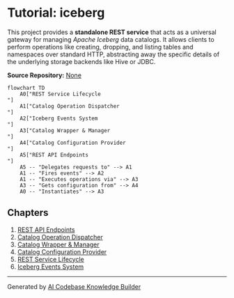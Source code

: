 # Tutorial: iceberg

This project provides a **standalone REST service** that acts as a universal gateway for managing *Apache Iceberg* data catalogs. It allows clients to perform operations like creating, dropping, and listing tables and namespaces over standard HTTP, abstracting away the specific details of the underlying storage backends like Hive or JDBC.


**Source Repository:** [None](None)

```mermaid
flowchart TD
    A0["REST Service Lifecycle
"]
    A1["Catalog Operation Dispatcher
"]
    A2["Iceberg Events System
"]
    A3["Catalog Wrapper & Manager
"]
    A4["Catalog Configuration Provider
"]
    A5["REST API Endpoints
"]
    A5 -- "Delegates requests to" --> A1
    A1 -- "Fires events" --> A2
    A1 -- "Executes operations via" --> A3
    A3 -- "Gets configuration from" --> A4
    A0 -- "Instantiates" --> A3
```

## Chapters

1. [REST API Endpoints
](01_rest_api_endpoints_.md)
2. [Catalog Operation Dispatcher
](02_catalog_operation_dispatcher_.md)
3. [Catalog Wrapper & Manager
](03_catalog_wrapper___manager_.md)
4. [Catalog Configuration Provider
](04_catalog_configuration_provider_.md)
5. [REST Service Lifecycle
](05_rest_service_lifecycle_.md)
6. [Iceberg Events System
](06_iceberg_events_system_.md)


---

Generated by [AI Codebase Knowledge Builder](https://github.com/The-Pocket/Tutorial-Codebase-Knowledge)